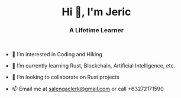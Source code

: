 <h1 align="center">Hi 👋, I'm Jeric</h1>
<h3 align="center">A Lifetime Learner</h3>

<br/>  

- 👀 I’m interested in Coding and Hiking

- 🌱 I’m currently learning Rust, Blockchain, Artificial Intelligence, etc.

- 💞️ I’m looking to collaborate on Rust projects

- 📫 Email me at salengaclerk@gmail.com or call +63272171590
